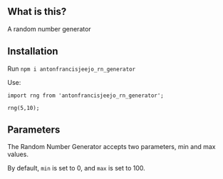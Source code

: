 ## What is this?

A random number generator

## Installation

Run `npm i antonfrancisjeejo_rn_generator`

Use:

```
import rng from 'antonfrancisjeejo_rn_generator';

rng(5,10);
```

## Parameters

The Random Number Generator accepts two parameters, min and max values.

By default, `min` is set to 0, and `max` is set to 100.
